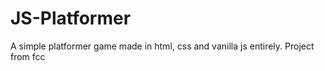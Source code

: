 # JS-Platformer
A simple platformer game made in html, css and vanilla js entirely. Project from fcc
